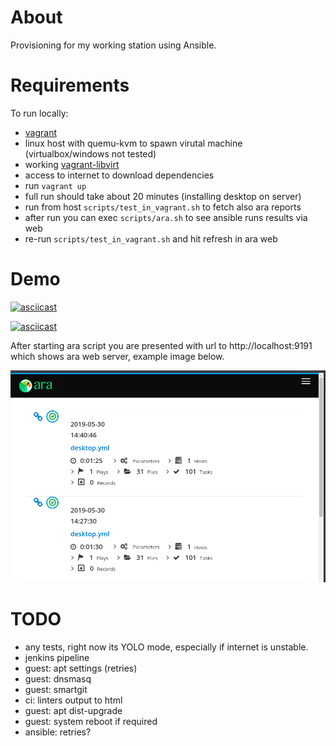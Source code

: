 # About

Provisioning for my working station using Ansible.

# Requirements

To run locally:
* [vagrant](https://www.vagrantup.com/)
* linux host with quemu-kvm to spawn virutal machine (virtualbox/windows not tested)
* working [vagrant-libvirt](https://github.com/vagrant-libvirt/vagrant-libvirt)
* access to internet to download dependencies
* run `vagrant up`
* full run should take about 20 minutes (installing desktop on server)
* run from host `scripts/test_in_vagrant.sh` to fetch also ara reports
* after run you can exec `scripts/ara.sh` to see ansible runs results via web
* re-run `scripts/test_in_vagrant.sh` and hit refresh in ara web

# Demo

[![asciicast](https://asciinema.org/a/249319.svg)](https://asciinema.org/a/249319)

[![asciicast](https://asciinema.org/a/249326.svg)](https://asciinema.org/a/249326)

After starting ara script you are presented with url to http://localhost:9191
which shows ara web server, example image below.

![ara web preview](ara.png "ARA web preview example")


# TODO
* any tests, right now its YOLO mode, especially if internet is unstable.
* jenkins pipeline
* guest: apt settings (retries)
* guest: dnsmasq
* guest: smartgit
* ci: linters output to html
* guest: apt dist-upgrade
* guest: system reboot if required
* ansible: retries?
